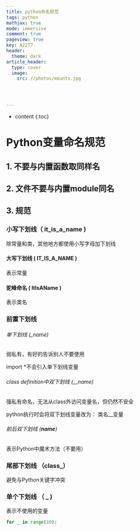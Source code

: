 ```yaml
---
title: python命名规范
tags: python
mathjax: true
mode: immersive
comment: true
pageview: true
key: A2277
header:
  theme: dark
article_header:
  type: cover
  image:
    src: //photos/mounts.jpg




---
```



* content
{:toc}






# Python变量命名规范

## 1. 不要与内置函数取同样名

## 2. 文件不要与内置module同名

## 3. 规范

### 小写下划线（ it_is_a_name )

除常量和类，其他地方都使用小写字母加下划线

#### 大写下划线  ( IT_IS_A_NAME )

表示常量

#### 驼峰命名 ( ItIsAName )

表示类名

### 前置下划线 

###### 单下划线 (_name)

弱私有，有好的告诉别人不要使用

import *不会引入单下划线变量

###### class definition中双下划线 (__name)

强私有命名，无法从class外访问变量名，但仍然不安全

python执行时会将双下划线变量改为： 类名__变量

###### 前后双下划线 (__name__)

表示Python中魔术方法（不要用）

### 尾部下划线 （class_）

避免与Python关键字冲突

### 单个下划线 （ _ )

表示不使用的变量 

```python
for _ in range(10):
```



